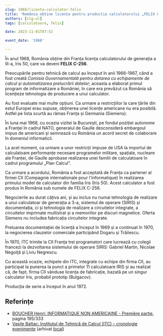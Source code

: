 ```yaml
---
slug: 1968/licenta-calculator-felix
title: 'România obține licența pentru producția calculatorului „FELIX C-256”'
authors: [ilg-ul]
tags: [calculatoare, felix]

date: 2023-11-01T07:52

event_date: '1968'

---
```


În anul 1968, România obține din Franța licența calculatorului de
generația a III-a, Iris 50, care va deveni **FELIX C-256**.

<!-- truncate -->

Preocupările pentru tehnică de calcul au început în anii 1966-1967, când
a fost creată _Comisia Guvernamentală pentru dotarea cu
echipamente de calcul şi automatizarea prelucrării datelor_; aceasta a elaborat
primul program de informatizare a României, în care era prevăzut
ca România să licențieze tehnologia de producere a unui calculator.

Au fost evaluate mai multe opțiuni. Ca urmare a restricțiilor
la care țările din estul Europei erau supuse, obținerea unei licențe
americane nu era posibilă.
Astfel pe lista scurtă au rămas Franța și Germania (Siemens).

În luna mai 1968, cu ocazia
vizitei la București, pe fondul poziției autonome a Franței în cadrul NATO,
generalul de Gaulle desconsideră embargoul impus de americani și
semnează cu România un acord secret de colaborare în domeniul informaticii.

La acel moment, ca urmare a unor restricții
impuse de USA la importul de calculatoare performanțe necesare programelor
militare, spațiale, nucleare ale Franței, de Gaulle aprobase realizarea
unei familii de calculatoare în cadrul programului „Plan Calcul”.

Ca urmare a acordului, România a fost acceptată de Franța ca
partener al firmei CII (Compagnie internationale pour l'informatique)
în realizarea primului model de calculator din familia Iris (Iris 50).
Acest calculator a fost produs în România sub numele de FELIX C-256.

Negocierile au durat câțiva ani, și au inclus nu numai tehnologia de
realizare a unui calculatoar de generația a 3-a,
sistemul de operare (SIRIS) și documentația,
ci și tehnologia de realizare a circuitelor integrate, a circuitelor
imprimate multistrat și a memoriilor pe discuri magnetice.
Oferta Siemens nu includea fabricația circuitelor integrate.

Preluarea documentației de licență a început în 1969 și a continuat în 1970,
la negocierea clauzelor comerciale participând Dogaru și Trăilescu.

În 1970, ITC trimite la CII Franța trei programatori care lucrează cu
colegii francezi la dezvoltarea sistemului de operare SIRIS:
Gabriel Martin, Nicolae Negoiță și Liviu Negrescu.

Cu această ocazie, echipele din ITC, integrate cu echipe din firma
CII, au participat la punerea la punct a primelor 11 calculatoare IRIS și
au realizat că, de fapt, firma CII vânduse licența de fabricație, bazată
pe un singur calculator Iris, probabil prototip (Bulgacov).

Producția de serie a început în anul 1972.

## Referințe

- [BOUCHER Henri: INFORMATIQUE NON AMERICAINE - Première partie](http://www.aconit.org/histoire/iga_boucher/pdf/Vol_E_700-745.pdf), pagina 195/333
- [Vasile Baltac: Institutul de Tehnică de Calcul (ITC) – cronologie evenimente](https://www.agir.ro/carte/un-institut-pentru-istorie-semicentenarul-institutului-pentru-tehnica-de-calcul-1968-2018-123155.html) (arhivat [local](https://cronica-it.github.io/arhiva/#2018))
